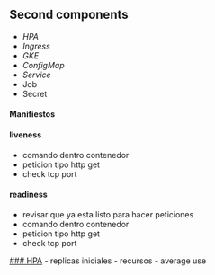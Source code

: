 ## Second components
- *HPA*
- *Ingress*
- *GKE*
- *ConfigMap*
- *Service*
- Job
- Secret


#### Manifiestos


#### liveness 

- comando dentro contenedor 
- peticion tipo http get 
- check tcp port 

#### readiness 
-  revisar que ya esta listo para hacer peticiones
- comando dentro contenedor 
- peticion tipo http get 
- check tcp port 

<a href="https://kubernetes.io/docs/tasks/run-application/horizontal-pod-autoscale-walkthrough/" target="_blank">### HPA</a>
	- replicas iniciales
	- recursos
	- average use
